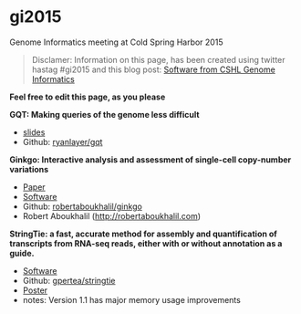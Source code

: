 # gi2015
 Genome Informatics meeting at Cold Spring Harbor 2015
 
 > Disclamer: Information on this page, has been created using twitter hastag #gi2015 and this blog post: [Software from CSHL Genome Informatics](http://www.gettinggeneticsdone.com/2015/11/software-from-cshl-genome-informatics.html)
 
**Feel free to edit this page, as you please**
 
 
**GQT: Making queries of the genome less difficult**

- [slides](https://speakerdeck.com/arq5x/making-queries-of-the-genome-less-difficult)
- Github: [ryanlayer/gqt](https://github.com/ryanlayer/gqt)


**Ginkgo: Interactive analysis and assessment of single-cell copy-number variations**
- [Paper](http://www.nature.com/nmeth/journal/v12/n11/full/nmeth.3578.html)
- [Software](http://qb.cshl.edu/ginkgo)
- Github: [robertaboukhalil/ginkgo](https://github.com/robertaboukhalil/ginkgo)
- Robert Aboukhalil (http://robertaboukhalil.com)

 
**StringTie: a fast, accurate method for assembly and quantification of transcripts from RNA-seq reads, either with or without annotation as a guide.**

- [Software](http://ccb.jhu.edu/software/stringtie)
- Github: [gpertea/stringtie](https://github.com/gpertea/stringtie)
- [Poster](http://ccb.jhu.edu/software/stringtie/cshl2015.pdf)
- notes: Version 1.1 has major memory usage improvements

